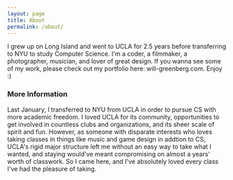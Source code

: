 ```yaml
---
layout: page
title: About
permalink: /about/
---
```


I grew up on Long Island and went to UCLA for 2.5 years before transferring to NYU to study Computer Science. I'm a coder, a filmmaker, a photographer, musician, and lover of great design. If you wanna see some of my work, please check out my portfolio here: will-greenberg.com. Enjoy :)

### More Information

Last January, I transferred to NYU from UCLA in order to pursue CS with more academic freedom. I loved UCLA for its community, opportunities to get involved in countless clubs and organizations, and its sheer scale of spirit and fun. However, as someone with disparate interests who loves taking classes in things like music and game design in addtion to CS, UCLA's rigid major structure left me without an easy way to take what I wanted, and staying would've meant compromising on almost a years' worth of classwork. So I came here, and I've absolutely loved every class I've had the pleasure of taking.


